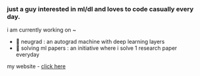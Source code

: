 ### just a guy interested in ml/dl and loves to code casually every day.

i am currently working on ~

- 🌱 neugrad : an autograd machine with deep learning layers
- 🌱 solving ml papers : an initiative where i solve 1 research paper everyday

my website - [click here](https://cneuralnets.netlify.app/)
